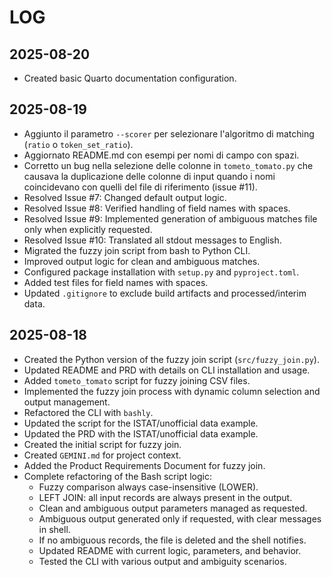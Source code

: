 # LOG

## 2025-08-20

- Created basic Quarto documentation configuration.

## 2025-08-19

- Aggiunto il parametro `--scorer` per selezionare l'algoritmo di matching (`ratio` o `token_set_ratio`).
- Aggiornato README.md con esempi per nomi di campo con spazi.
- Corretto un bug nella selezione delle colonne in `tometo_tomato.py` che causava la duplicazione delle colonne di input quando i nomi coincidevano con quelli del file di riferimento (issue #11).
- Resolved Issue #7: Changed default output logic.
- Resolved Issue #8: Verified handling of field names with spaces.
- Resolved Issue #9: Implemented generation of ambiguous matches file only when explicitly requested.
- Resolved Issue #10: Translated all stdout messages to English.
- Migrated the fuzzy join script from bash to Python CLI.
- Improved output logic for clean and ambiguous matches.
- Configured package installation with `setup.py` and `pyproject.toml`.
- Added test files for field names with spaces.
- Updated `.gitignore` to exclude build artifacts and processed/interim data.

## 2025-08-18

- Created the Python version of the fuzzy join script (`src/fuzzy_join.py`).
- Updated README and PRD with details on CLI installation and usage.
- Added `tometo_tomato` script for fuzzy joining CSV files.
- Implemented the fuzzy join process with dynamic column selection and output management.
- Refactored the CLI with `bashly`.
- Updated the script for the ISTAT/unofficial data example.
- Updated the PRD with the ISTAT/unofficial data example.
- Created the initial script for fuzzy join.
- Created `GEMINI.md` for project context.
- Added the Product Requirements Document for fuzzy join.
- Complete refactoring of the Bash script logic:
  - Fuzzy comparison always case-insensitive (LOWER).
  - LEFT JOIN: all input records are always present in the output.
  - Clean and ambiguous output parameters managed as requested.
  - Ambiguous output generated only if requested, with clear messages in shell.
  - If no ambiguous records, the file is deleted and the shell notifies.
  - Updated README with current logic, parameters, and behavior.
  - Tested the CLI with various output and ambiguity scenarios.
